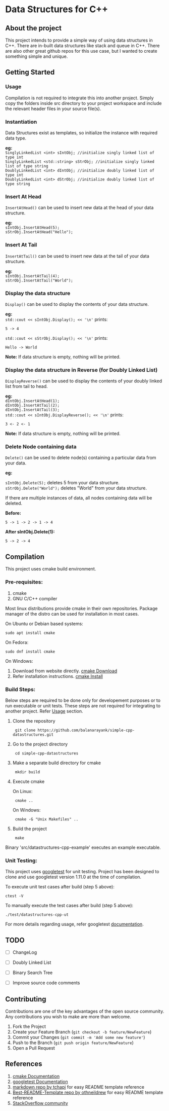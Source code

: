 # Data Structures for C++
  
## About the project 

This project intends to provide a simple way of using data structures in C++. There are in-built data structures like stack and queue in C++. There are also other great github repos for this use case, but I wanted to create something simple and unique.


## Getting Started

### Usage

Compilation is not required to integrate this into another project. Simply copy the folders inside src directory to your project workspace and include the relevant header files in your source file(s).


### Instantiation

Data Structures exist as templates, so initialize the instance with required data type.

**eg:**  
`SinglyLinkedList <int> sIntObj; //initialize singly linked list of type int`  
`SinglyLinkedList <std::string> sStrObj; //initialize singly linked list of type string`  
`DoublyLinkedList <int> dIntObj; //initialize doubly linked list of type int`  
`DoublyLinkedList <int> dStrObj; //initialize doubly linked list of type string`


### Insert At Head

`InsertAtHead()` can be used to insert new data at the head of your data structure.

**eg:**  
`sIntObj.InsertAtHead(5);`  
`sStrObj.InsertAtHead("Hello");`


### Insert At Tail

`InsertAtTail()` can be used to insert new data at the tail of your data structure.

**eg:**  
`sIntObj.InsertAtTail(4);`  
`sStrObj.InsertAtTail("World");`


### Display the data structure

`Display()` can be used to display the contents of your data structure.

**eg:**  
`std::cout << sIntObj.Display(); << '\n'` prints:  

    5 -> 4
 
`std::cout << sStrObj.Display(); << '\n'` prints:  

    Hello -> World

**Note:** If data structure is empty, nothing will be printed.


### Display the data structure in Reverse (for Doubly Linked List)

`DisplayReverse()` can be used to display the contents of your doubly linked list from tail to head.

**eg:**  
`dIntObj.InsertAtHead(1);`  
`dIntObj.InsertAtTail(2);`  
`dIntObj.InsertAtTail(3);`  
`std::cout << sIntObj.DisplayReverse(); << '\n'` prints:  

    3 <- 2 <- 1

**Note:** If data structure is empty, nothing will be printed.


### Delete Node containing data

`Delete()` can be used to delete node(s) containing a particular data from your data.

**eg:**

`sIntObj.Delete(5);` deletes 5 from your data structure.  
`sStrObj.Delete("World");` deletes "World" from your data structure.

If there are multiple instances of data, all nodes containing data will be deleted.

**Before:**

    5 -> 1 -> 2 -> 1 -> 4

**After sIntObj.Delete(1):**

    5 -> 2 -> 4


## Compilation

This project uses cmake build environment.

### Pre-requisites:
  
1. cmake
2. GNU C/C++ compiler  
  
Most linux distributions provide cmake in their own repositories. Package manager of the distro can be used for installation in most cases.  
  
On Ubuntu or Debian based systems:

    sudo apt install cmake


On Fedora:

    sudo dnf install cmake

On Windows:  
1. Download from website directly. [cmake Download](https://cmake.org/download/)  
2. Refer installation instructions. [cmake Install](https://cmake.org/install/)

### Build Steps:

Below steps are required to be done only for developement purposes or to run executable or unit tests. These steps are not required for integrating to another project. Refer [Usage](#usage "Goto Usage") section.

1. Clone the repository

        git clone https://github.com/balanarayank/simple-cpp-datastructures.git

2. Go to the project directory

        cd simple-cpp-datastructures

3. Make a separate build directory for cmake

        mkdir build

4. Execute cmake

    On Linux:

        cmake ..

    On Windows:
    
        cmake -G "Unix Makefiles" ..

5. Build the project

        make

Binary 'src/datastructures-cpp-example' executes an example executable.


### Unit Testing:

This project uses [googletest](https://github.com/google/googletest) for unit testing. Project has been designed to clone and use googletest version 1.11.0 at the time of compilation.  
  
To execute unit test cases after build (step 5 above):

    ctest -V 
  
To manually execute the test cases after build (step 5 above):

    ./test/datastructures-cpp-ut  
  
For more details regarding usage, refer googletest [documentation](https://google.github.io/googletest/).


## TODO

- [ ] ChangeLog
- [ ] Doubly Linked List
- [ ] Binary Search Tree
- [ ] Improve source code comments


## Contributing

Contributions are one of the key advantages of the open source community. Any contributions you wish to make are more than welcome.

1. Fork the Project
2. Create your Feature Branch (`git checkout -b feature/NewFeature`)
3. Commit your Changes (`git commit -m 'Add some new feature'`)
4. Push to the Branch (`git push origin feature/NewFeature`)
5. Open a Pull Request


## References

1. [cmake Documentation](https://cmake.org/documentation/)
2. [googletest Documentation](https://google.github.io/googletest/)
3. [markdown repo by tchapi](https://github.com/tchapi/markdown-cheatsheet) for easy README template reference
4. [Best-README-Template repo by othneildrew](https://github.com/othneildrew/Best-README-Template) for easy README template reference
5. [StackOverflow community](https://stackoverflow.com/)
